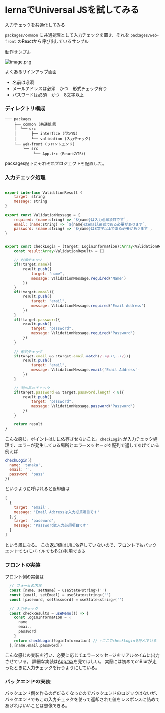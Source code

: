 # lernaでUniversal JSを試してみる

入力チェックを共通化してみる

`packages/common` に共通処理として入力チェックを置き、それを
`packages/web-front` のReactから呼び出しているサンプル

[動作サンプル](https://sample-ujs.vercel.app/)

![image.png](https://chaneso-crowi.s3.amazonaws.com/attachment/613ac4535017d000470e3f16/a54aeba5b476346e266a44318be2b169.png)

よくあるサインアップ画面

* 名前は必須
* メールアドレスは必須　かつ　形式チェック有り
* パスワードは必須　かつ　8文字以上

### ディレクトリ構成

```
─── packages
    ├── common (共通処理)
    │  └── src
    │       ├── interface (型定義)
    │       └── validation (入力チェック)
    └── web-front (フロントエンド)
        └── src
             └── App.tsx (ReactのTSX)
```

packages配下にそれぞれプロジェクトを配置した。

### 入力チェック処理

```js

export interface ValidationResult {
    target: string
    message: string
}

export const ValidationMessage = {
    required: (name:string) => `${name}は入力必須項目です`,
    email: (name:string) => `${name}はemail形式である必要があります`,
    password: (name:string) => `${name}は8文字以上である必要があります`,
}


export const checkLogin = (target: LoginInformation):Array<ValidationResult> => {
    const result:Array<ValidationResult> = []

    // 必須チェック
    if(!target.name){
        result.push({
            target: "name",
            message: ValidationMessage.required('Name')
        })
    }
    if(!target.email){
        result.push({
            target: "email",
            message: ValidationMessage.required('Email Address')
        })
    }
    if(!target.password){
        result.push({
            target: "password",
            message: ValidationMessage.required('Password')
        })
    }
    
    // 形式チェック
    if(target.email && !target.email.match(/.+@.+\..+/)){
        result.push({
            target: "email",
            message: ValidationMessage.email('Email Address')
        })
    }

    // 列の長さチェック
    if(target.password && target.password.length < 8){
        result.push({
            target: "password",
            message: ValidationMessage.password('Password')
        })
    }

    return result
}
```

こんな感じ。ポイントはUIに依存させないこと。`checkLogin` が入力チェック処理で、エラーが発生している場所とエラーメッセージを配列で返してあげている
例えば
```js
checkLogin({
  name: 'tanaka',
  email: '',
  password: 'pass'
})
```
というように呼ばれると返却値は
```js
[
  {
    target: 'email',
    message: 'Email Addressは入力必須項目です'
  },{
    target: 'password',
    message: 'Passwordは入力必須項目です'
  }
]
````
という風になる。
この返却値はUIに依存していないので、フロントでもバックエンドでも(モバイルでも多分)利用できる

### フロントの実装

フロント側の実装は
```js
  // フォームの内容
  const [name, setName] = useState<string>('')
  const [email, setEmail] = useState<string>('')
  const [password, setPassword] = useState<string>('')

  // 入力チェック
  const checkResults = useMemo(() => {
    const loginInformation = {
      name,
      email,
      password
    }
    return checkLogin(loginInformation) // ←ここでcheckLoginを呼んでいる
  },[name,email,password])
```

こんな感じの実装を行い、必要に応じてエラーメッセージをリアルタイムに出力させている。
詳細な実装は[App.tsx](https://github.com/7tsuno/sample-ujs/blob/master/packages/web-front/src/App.tsx)を見てほしい。
実際には初めてonBlurが走ったときに入力チェックを行うようにしている。

### バックエンドの実装

バックエンド側を作るのがだるくなったのでバックエンドのロジックはないが、バックエンドでもこの入力チェックを使って返却された値をレスポンスに詰めてあげればいいことは想像できる。
